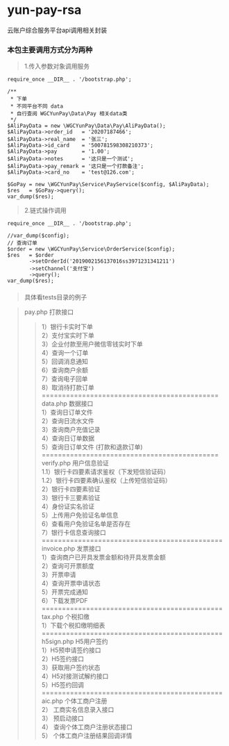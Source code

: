 # yun-pay-rsa
云账户综合服务平台api调用相关封装
### 本包主要调用方式分为两种
>1.传入参数对象调用服务
```
require_once __DIR__ . '/bootstrap.php';

/**
 * 下单
 * 不同平台不同 data
 * 自行查阅 WGCYunPay\Data\Pay 相关data类
 */
$AliPayData = new \WGCYunPay\Data\Pay\AliPayData();
$AliPayData->order_id   = '20207187466';
$AliPayData->real_name  = '张三';
$AliPayData->id_card    = '500781598308210373';
$AliPayData->pay        = '1.00';
$AliPayData->notes      = '这只是一个测试';
$AliPayData->pay_remark = '这只是一个打款备注';
$AliPayData->card_no    = 'test@126.com';

$GoPay = new \WGCYunPay\Service\PayService($config, $AliPayData);
$res   = $GoPay->query();
var_dump($res);

```
>2.链式操作调用
```
require_once __DIR__ . '/bootstrap.php';

//var_dump($config);
// 查询订单
$order = new \WGCYunPay\Service\OrderService($config);
$res   = $order
       ->setOrderId('2019002156137016ss3971231341211')
       ->setChannel('支付宝')
       ->query();
var_dump($res);
```
####
>具体看tests目录的例子  

>pay.php   打款接口  
>> 1）银⾏卡实时下单  
>> 2）⽀付宝实时下单  
>> 3）企业付款⾄⽤户微信零钱实时下单  
>> 4）查询⼀个订单  
>> 5）回调消息通知  
>> 6）查询商户余额  
>> 7）查询电⼦回单  
>> 8）取消待打款订单  
============================================  
>data.php     数据接口  
>> 1）查询⽇订单⽂件  
>> 2）查询⽇流⽔⽂件  
>> 3）查询商户充值记录  
>> 4）查询⽇订单数据  
>> 5）查询⽇订单⽂件 (打款和退款订单)  
============================================  
>verify.php   用户信息验证  
>> 1.1）银⾏卡四要素请求鉴权（下发短信验证码）  
>> 1.2）银⾏卡四要素确认鉴权（上传短信验证码）  
>> 2）银⾏卡四要素验证  
>> 3）银⾏卡三要素验证  
>> 4）身份证实名验证  
>> 5）上传⽤户免验证名单信息  
>> 6）查看⽤户免验证名单是否存在  
>> 7）银⾏卡信息查询接⼝  
=============================================  
>invoice.php   发票接口  
>> 1）查询商户已开具发票⾦额和待开具发票⾦额  
>> 2）查询可开票额度  
>> 3）开票申请  
>> 4）查询开票申请状态  
>> 5）开票完成通知  
>> 6）下载发票PDF  
=============================================  
>tax.php    个税扣缴  
>> 1）下载个税扣缴明细表  
=============================================  
>h5sign.php  H5用户签约  
>> 1）H5预申请签约接⼝  
>> 2）H5签约接⼝  
>> 3）获取⽤户签约状态  
>> 4）H5对接测试解约接⼝  
>> 5）H5签约回调  
=============================================  
>aic.php   个体工商户注册  
>> 2） ⼯商实名信息录⼊接⼝  
>> 3） 预启动接⼝  
>> 4） 查询个体⼯商户注册状态接⼝  
>> 5） 个体⼯商户注册结果回调详情  
 